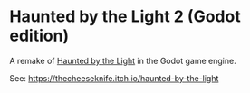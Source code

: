 # Haunted by the Light 2 (Godot edition)

A remake of [Haunted by the Light](https://github.com/TheCheese42/haunted-by-the-light) in the Godot game engine.

See: <https://thecheeseknife.itch.io/haunted-by-the-light>
